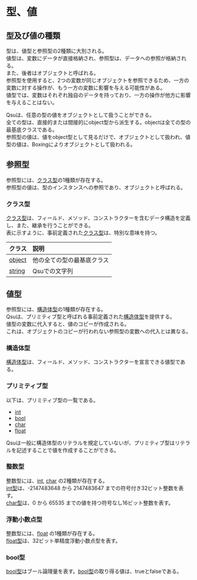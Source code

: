# 型、値
## 型及び値の種類
型は、値型と参照型の2種類に大別される。  
値型は、変数にデータが直接格納され、参照型は、データへの参照が格納される。  
また、後者はオブジェクトと呼ばれる。  
参照型を使用すると、2つの変数が同じオブジェクトを参照できるため、一方の変数に対する操作が、もう一方の変数に影響を与える可能性がある。  
値型では、変数はそれぞれ独自のデータを持っており、一方の操作が他方に影響を与えることはない。

Qsuは、任意の型の値をオブジェクトとして扱うことができる。  
全ての型は、直接的または間接的にobject型から派生する。objectは全ての型の最基底クラスである。  
参照型の値は、値をobject型として見るだけで、オブジェクトとして扱われ、値型の値は、Boxingによりオブジェクトとして扱われる。

## 参照型
参照型には、[クラス型](Class.md)の1種類が存在する。  
参照型の値は、型のインスタンスへの参照であり、オブジェクトと呼ばれる。

### クラス型
[クラス型](Class.md)は、フィールド、メソッド、コンストラクターを含むデータ構造を定義し、また、継承を行うことができる。  
表に示すように、事前定義された[クラス型](Class.md)は、特別な意味を持つ。

| クラス                    | 説明                    |
| :----------------------- | :--------------------- |
| [object](ObjectClass.md) | 他の全ての型の最基底クラス |
| [string](StringClass.md) | Qsuでの文字列             |

## 値型
参照型には、[構造体型](Struct.md)の1種類が存在する。  
Qsuは、プリミティブ型と呼ばれる事前定義された[構造体型](Struct.md)を提供する。  
値型の変数に代入すると、値のコピーが作成される。  
これは、オブジェクトのコピーが行われない参照型の変数への代入とは異なる。

### 構造体型
[構造体型](Struct.md)は、フィールド、メソッド、コンストラクターを宣言できる値型である。

### プリミティブ型
以下は、プリミティブ型の一覧である。
- [int](Integer.md)
- [bool](Bool.md)
- [char](Char.md)
- [float](Float.md)

Qsuは一般に構造体型のリテラルを規定していないが、プリミティブ型はリテラルを記述することで値を作成することができる。

### 整数型
整数型には、[int](Integer.md), [char](Char.md) の2種類が存在する。  
[int型](Integer.md)は、-2147483648 から 2147483647 までの符号付き32ビット整数を表す。  
[char型](Char.md)は、0 から 65535 までの値を持つ符号なし16ビット整数を表す。

### 浮動小数点型
整数型には、[float](Float.md) の1種類が存在する。  
[float型](Float.md)は、32ビット単精度浮動小数点型を表す。

### bool型
[bool型](Bool.md)はブール論理量を表す。[bool型](Bool.md)の取り得る値は、trueとfalseである。
